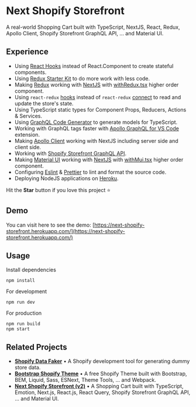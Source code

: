# Next Shopify Storefront

A real-world Shopping Cart built with TypeScript, NextJS, React, Redux, Apollo Client, Shopify Storefront GraphQL API, ... and Material UI.

## Experience

* Using [React Hooks](https://reactjs.org/docs/hooks-intro.html) instead of React.Component to create stateful components.
* Using [Redux Starter Kit](https://github.com/reduxjs/redux-starter-kit) to do more work with less code.
* Making [Redux](https://github.com/reduxjs/redux) working with [NextJS](https://nextjs.org/) with [withRedux.tsx](https://github.com/Maxvien/next-shopify-storefront/blob/master/hocs/withRedux.tsx) higher order component.
* Using `react-redux` [hooks](https://react-redux.js.org/api/hooks) instead of `react-redux` [connect](https://react-redux.js.org/api/connect) to read and update the store's state.
* Using TypeScript static types for Component Props, Reducers, Actions & Services.
* Using [GraphQL Code Generator](https://graphql-code-generator.com/) to generate models for TypeScript.
* Working with GraphQL tags faster with [Apollo GraphQL for VS Code](https://marketplace.visualstudio.com/items?itemName=apollographql.vscode-apollo) extension.
* Making [Apollo Client](https://www.apollographql.com/docs/react/essentials/get-started/) working with NextJS including server side and client side.
* Working with [Shopify Storefront GraphQL API](https://help.shopify.com/en/api/storefront-api/getting-started).
* Making [Material UI](https://material-ui.com/) working with [NextJS](https://nextjs.org/) with [withMui.tsx](https://github.com/Maxvien/next-shopify-storefront/blob/master/hocs/withMui.tsx) higher order component.
* Configuring [Eslint](https://eslint.org/) & [Prettier](https://prettier.io/) to lint and format the source code.
* Deploying NodeJS applications on [Heroku](https://heroku.com/).

Hit the **Star** button if you love this project ⭐️

## Demo
You can visit here to see the demo: [https://next-shopify-storefront.herokuapp.com/](https://next-shopify-storefront.herokuapp.com/)

## Usage

Install dependencies
```
npm install
```

For development
```
npm run dev
```

For production
```
npm run build
npm start
```

## Related Projects

- **[Shopify Data Faker](https://github.com/Maxvien/shopify-data-faker)** • A Shopify development tool for generating dummy store data.
- **[Bootstrap Shopify Theme](https://github.com/Maxvien/bootstrap-shopify-theme)** • A free Shopify Theme built with Bootstrap, BEM, Liquid, Sass, ESNext, Theme Tools, ... and Webpack.
- **[Next Shopify Storefront (v2)](https://github.com/Maxvien/next-shopify-storefront/tree/v2)** • A Shopping Cart built with TypeScript, Emotion, Next.js, React.js, React Query, Shopify Storefront GraphQL API, ... and Material UI.
